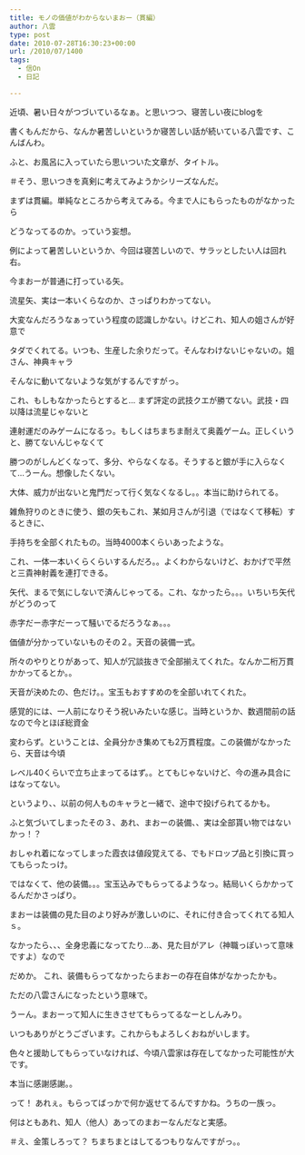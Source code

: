 ```yaml
---
title: モノの価値がわからないまおー（貫編）
author: 八雲
type: post
date: 2010-07-28T16:30:23+00:00
url: /2010/07/1400
tags:
  - 信On
  - 日記

---
```

近頃、暑い日々がつづいているなぁ。と思いつつ、寝苦しい夜にblogを
  
書くもんだから、なんか暑苦しいというか寝苦しい話が続いている八雲です、こんばんわ。

ふと、お風呂に入っていたら思いついた文章が、タイトル。
  
＃そう、思いつきを真剣に考えてみようかシリーズなんだ。

まずは貫編。単純なところから考えてみる。今まで人にもらったものがなかったら
  
どうなってるのか。っていう妄想。
  
例によって暑苦しいというか、今回は寝苦しいので、サラッとしたい人は回れ右。

<!--more-->


  
今まおーが普通に打っている矢。
  
流星矢、実は一本いくらなのか、さっぱりわかってない。
  
大変なんだろうなぁっていう程度の認識しかない。けどこれ、知人の姐さんが好意で
  
タダでくれてる。いつも、生産した余りだって。そんなわけないじゃないの。姐さん、神典キャラ
  
そんなに動いてないような気がするんですがっ。
  
これ、もしもなかったらとすると… まず評定の武技クエが勝てない。武技・四以降は流星じゃないと
  
連射運だのみゲームになるっ。もしくはちまちま耐えて奥義ゲーム。正しくいうと、勝てないんじゃなくて
  
勝つのがしんどくなって、多分、やらなくなる。そうすると銀が手に入らなくて…うーん。想像したくない。
  
大体、威力が出ないと鬼門だって行く気なくなるし。。本当に助けられてる。

雑魚狩りのときに使う、銀の矢もこれ、某如月さんが引退（ではなくて移転）するときに、
  
手持ちを全部くれたもの。当時4000本くらいあったような。
  
これ、一体一本いくらくらいするんだろ。。よくわからないけど、おかげで平然と三貴神射義を連打できる。
  
矢代、まるで気にしないで済んじゃってる。これ、なかったら。。。いちいち矢代がどうのって
  
赤字だー赤字だーって騒いでるだろうなぁ。。。

価値が分かっていないものその２。天音の装備一式。
  
所々のやりとりがあって、知人が冗談抜きで全部揃えてくれた。なんか二桁万貫かかってるとか。。
  
天音が決めたの、色だけ。。宝玉もおすすめのを全部いれてくれた。
  
感覚的には、一人前になりそう祝いみたいな感じ。当時というか、数週間前の話なので今とほぼ総資金
  
変わらず。ということは、全員分かき集めても2万貫程度。この装備がなかったら、天音は今頃
  
レベル40くらいで立ち止まってるはず。。とてもじゃないけど、今の進み具合にはなってない。
  
というより、、以前の何人ものキャラと一緒で、途中で投げられてるかも。

ふと気づいてしまったその３、あれ、まおーの装備、、実は全部貰い物ではないかっ！？
  
おしゃれ着になってしまった霞衣は値段覚えてる、でもドロップ品と引換に買ってもらったっけ。
  
ではなくて、他の装備。。。宝玉込みでもらってるようなっ。結局いくらかかってるんだかさっぱり。
  
まおーは装備の見た目のより好みが激しいのに、それに付き合ってくれてる知人ｓ。
  
なかったら、、、全身忠義になってたり…あ、見た目がアレ（神職っぽいって意味ですよ）なので
  
だめか。 これ、装備もらってなかったらまおーの存在自体がなかったかも。
  
ただの八雲さんになったという意味で。

うーん。まおーって知人に生きさせてもらってるなーとしんみり。
  
いつもありがとうございます。これからもよろしくおねがいします。
  
色々と援助してもらっていなければ、今頃八雲家は存在してなかった可能性が大です。
  
本当に感謝感謝。。

って！ あれぇ。もらってばっかで何か返せてるんですかね。うちの一族っ。
  
何はともあれ、知人（他人）あってのまおーなんだなと実感。
  
＃え、金策しろって？ ちまちまとはしてるつもりなんですがっ。。
